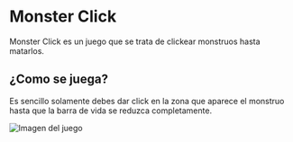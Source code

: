 # Monster Click

Monster Click es un juego que se trata de clickear monstruos hasta matarlos.

## ¿Como se juega?

Es sencillo solamente debes dar click en la zona que aparece el monstruo hasta que la barra de vida se reduzca completamente.

![Imagen del juego](https://i.postimg.cc/d0x4n8R7/readme.png)

